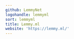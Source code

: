 ```yaml
---
github: LemmyNet
logohandle: lemmyml
sort: lemmyml
title: Lemmy.ml
website: 'https://lemmy.ml/'
---
```

